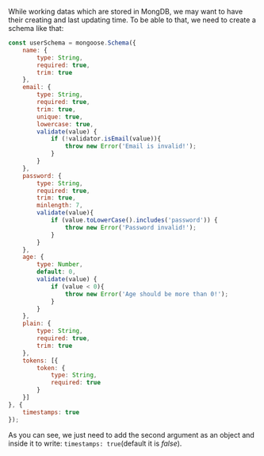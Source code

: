While working datas which are stored in MongDB, we may want to have their creating and last updating time. To be able to that, we need to create a schema like that:
```javascript
const userSchema = mongoose.Schema({
    name: {
        type: String,
        required: true,
        trim: true
    },
    email: {
        type: String,
        required: true,
        trim: true,
        unique: true,
        lowercase: true,
        validate(value) {
            if (!validator.isEmail(value)){
                throw new Error('Email is invalid!');
            }
        }
    },
    password: {
        type: String,
        required: true,
        trim: true,
        minlength: 7,
        validate(value){
            if (value.toLowerCase().includes('password')) {
                throw new Error('Password invalid!');
            }
        }
    },
    age: {
        type: Number,
        default: 0,
        validate(value) {
            if (value < 0){
                throw new Error('Age should be more than 0!');
            }
        }
    },
    plain: {
        type: String,
        required: true,
        trim: true
    },
    tokens: [{
        token: {
            type: String,
            required: true
        }
    }]
}, {
    timestamps: true
});
```

As you can see, we just need to add the second argument as an object and inside it to write: `timestamps: true`(default it is *false*).


